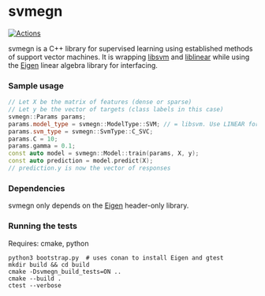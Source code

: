 # svmegn

[![Actions](https://github.com/bloomen/svmegn/actions/workflows/svmegn-tests.yml/badge.svg?branch=main)](https://github.com/bloomen/svmegn/actions/workflows/svmegn-tests.yml?query=branch%3Amain)

svmegn is a C++ library for supervised learning using established methods of support vector machines.
It is wrapping [libsvm](https://www.csie.ntu.edu.tw/~cjlin/libsvm/) and [liblinear](https://www.csie.ntu.edu.tw/~cjlin/liblinear/)
while using the [Eigen](https://eigen.tuxfamily.org) linear algebra library for interfacing.

### Sample usage
```cpp
// Let X be the matrix of features (dense or sparse)
// Let y be the vector of targets (class labels in this case)
svmegn::Params params;
params.model_type = svmegn::ModelType::SVM; // = libsvm. Use LINEAR for liblinear
params.svm_type = svmegn::SvmType::C_SVC;
params.C = 10;
params.gamma = 0.1;
const auto model = svmegn::Model::train(params, X, y);
const auto prediction = model.predict(X);
// prediction.y is now the vector of responses
```

### Dependencies

svmegn only depends on the [Eigen](https://eigen.tuxfamily.org) header-only library.

### Running the tests

Requires: cmake, python

```
python3 bootstrap.py  # uses conan to install Eigen and gtest
mkdir build && cd build
cmake -Dsvmegn_build_tests=ON ..
cmake --build .
ctest --verbose
```
